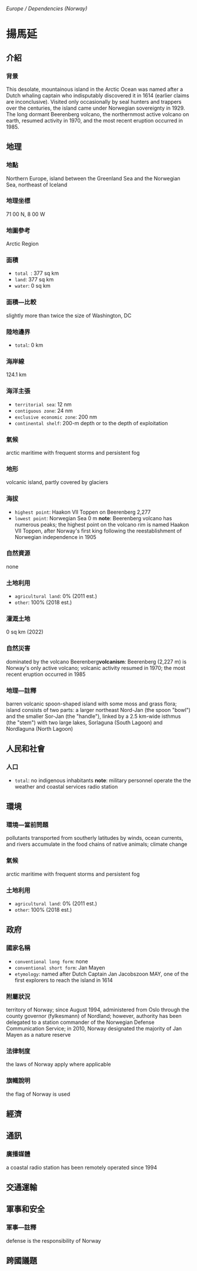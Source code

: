 _Europe / Dependencies (Norway)_

# 揚馬延

## 介紹

### 背景
This desolate, mountainous island in the Arctic Ocean was named after a Dutch whaling captain who indisputably discovered it in 1614 (earlier claims are inconclusive). Visited only occasionally by seal hunters and trappers over the centuries, the island came under Norwegian sovereignty in 1929. The long dormant Beerenberg volcano, the northernmost active volcano on earth, resumed activity in 1970, and the most recent eruption occurred in 1985.

## 地理

### 地點
Northern Europe, island between the Greenland Sea and the Norwegian Sea, northeast of Iceland

### 地理坐標
71 00 N, 8 00 W

### 地圖參考
Arctic Region

### 面積
- `total `: 377 sq km
- `land`: 377 sq km
- `water`: 0 sq km

### 面積—比較
slightly more than twice the size of Washington, DC

### 陸地邊界
- `total`: 0 km

### 海岸線
124.1 km

### 海洋主張
- `territorial sea`: 12 nm
- `contiguous zone`: 24 nm
- `exclusive economic zone`: 200 nm
- `continental shelf`: 200-m depth or to the depth of exploitation

### 氣候
arctic maritime with frequent storms and persistent fog

### 地形
volcanic island, partly covered by glaciers

### 海拔
- `highest point`: Haakon VII Toppen on Beerenberg 2,277
- `lowest point`: Norwegian Sea 0 m
**note**:  Beerenberg volcano has numerous peaks; the highest point on the volcano rim is named Haakon VII Toppen, after Norway's first king following the reestablishment of Norwegian independence in 1905

### 自然資源
none

### 土地利用
- `agricultural land`: 0% (2011 est.)
- `other`: 100% (2018 est.)

### 灌溉土地
0 sq km (2022)

### 自然災害
dominated by the volcano Beerenberg**volcanism**:  Beerenberg (2,227 m) is Norway's only active volcano; volcanic activity resumed in 1970; the most recent eruption occurred in 1985

### 地理—註釋
barren volcanic spoon-shaped island with some moss and grass flora; island consists of two parts: a larger northeast Nord-Jan (the spoon "bowl") and the smaller Sor-Jan (the "handle"), linked by a 2.5 km-wide isthmus (the "stem") with two large lakes, Sorlaguna (South Lagoon) and Nordlaguna (North Lagoon)

## 人民和社會

### 人口
- `total`: no indigenous inhabitants
**note**:  military personnel operate the the weather and coastal services radio station

## 環境

### 環境—當前問題
pollutants transported from southerly latitudes by winds, ocean currents, and rivers accumulate in the food chains of native animals; climate change

### 氣候
arctic maritime with frequent storms and persistent fog

### 土地利用
- `agricultural land`: 0% (2011 est.)
- `other`: 100% (2018 est.)

## 政府

### 國家名稱
- `conventional long form`: none
- `conventional short form`: Jan Mayen
- `etymology`: named after Dutch Captain Jan Jacobszoon MAY, one of the first explorers to reach the island in 1614

### 附屬狀況
territory of Norway; since August 1994, administered from Oslo through the county governor (fylkesmann) of Nordland; however, authority has been delegated to a station commander of the Norwegian Defense Communication Service; in 2010, Norway designated the majority of Jan Mayen as a nature reserve

### 法律制度
the laws of Norway apply where applicable 

### 旗幟說明
the flag of Norway is used

## 經濟

## 通訊

### 廣播媒體
a coastal radio station has been remotely operated since 1994

## 交通運輸

## 軍事和安全

### 軍事—註釋
defense is the responsibility of Norway

## 跨國議題

